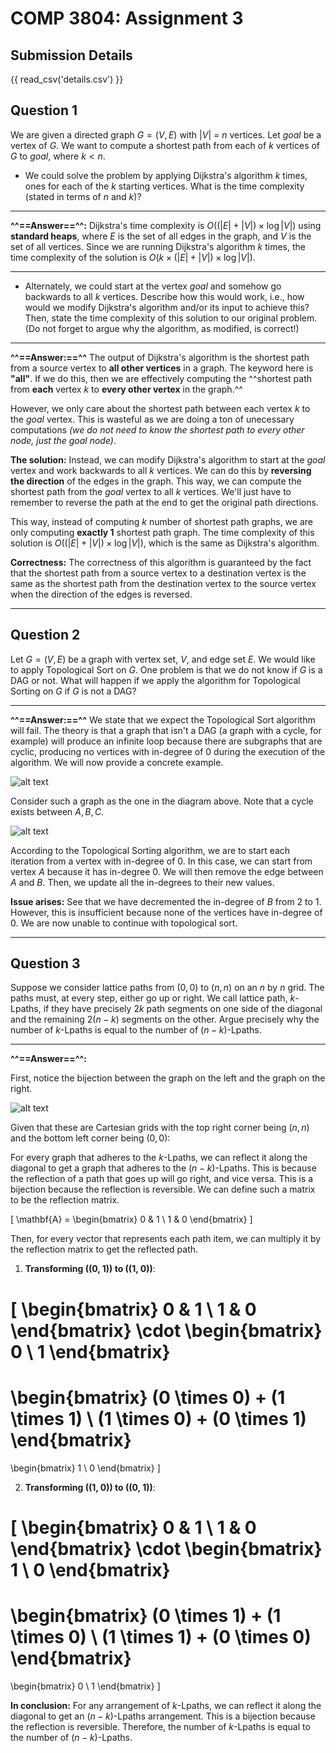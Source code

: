 # COMP 3804: Assignment 3

## Submission Details

{{ read_csv('details.csv') }}

## Question 1

We are given a directed graph $G =(V,E)$ with $|V|$  = $n$ vertices.  Let $goal$ be a vertex  of $G$.  We want to compute a shortest path   from each of  $k$ vertices of $G$ to $goal$, where $k<n$.

- We could solve the problem by applying Dijkstra's algorithm $k$ times, ones for each of the $k$ starting vertices. What is the time  complexity (stated in terms of $n$ and $k$)? 

---

**^^==Answer==^^:** Dijkstra's time complexity is $O((|E|+|V|) \times \log |V|)$ using **standard heaps**, where $E$ is the set of all edges in the graph, and $V$ is the set of all vertices. Since we are running Dijkstra's algorithm $k$ times, the time complexity of the solution is $O(k \times (|E|+|V|) \times \log |V|)$.

---

- Alternately, we could  start at  the vertex $goal$ and  somehow go backwards to all $k$ vertices. Describe how this would work, i.e., how would we modify Dijkstra's algorithm and/or its input to achieve this?  Then, state the time complexity of this solution to our original problem. (Do not forget to argue why the algorithm, as modified, is correct!)

---

**^^==Answer:==^^** The output of Dijkstra's algorithm is the shortest path from a source vertex to **all other vertices** in a graph. The keyword here is **"all"**. If we do this, then we are effectively computing the ^^shortest path from **each** vertex $k$ to **every other vertex** in the graph.^^

However, we only care about the shortest path between each vertex $k$ to the $goal$ vertex. This is wasteful as we are doing a ton of unecessary computations *(we do not need to know the shortest path to every other node, just the $goal$ node)*.

**The solution:** Instead, we can modify Dijkstra's algorithm to start at the $goal$ vertex and work backwards to all $k$ vertices. We can do this by **reversing the direction** of the edges in the graph. This way, we can compute the shortest path from the $goal$ vertex to all $k$ vertices. We'll just have to remember to reverse the path at the end to get the original path directions.

This way, instead of computing $k$ number of shortest path graphs, we are only computing **exactly 1** shortest path graph. The time complexity of this solution is $O((|E|+|V|) \times \log |V|)$, which is the same as Dijkstra's algorithm.

**Correctness:** The correctness of this algorithm is guaranteed by the fact that the shortest path from a source vertex to a destination vertex is the same as the shortest path from the destination vertex to the source vertex when the direction of the edges is reversed.

---

## Question 2

Let $G =(V,E)$  be a graph with vertex set,  $V$, and edge set $E$.  We would like to apply Topological Sort on $G$. One problem is that we do not know if $G$ is a DAG or not. What will happen if we apply the algorithm for  Topological Sorting on $G$ if $G$ is not a DAG?

---

**^^==Answer:==^^** We state that we expect the Topological Sort algorithm will fail. The theory is that a graph that isn't a DAG (a graph with a cycle, for example) will produce an infinite loop because there are subgraphs that are cyclic, producing no vertices with in-degree of 0 during the execution of the algorithm. We will now provide a concrete example.

![alt text](image.png)

Consider such a graph as the one in the diagram above. Note that a cycle exists between ${A, B, C}$.

![alt text](image-1.png)

According to the Topological Sorting algorithm, we are to start each iteration from a vertex with in-degree of 0. In this case, we can start from vertex $A$ because it has in-degree 0. We will then remove the edge between $A$ and $B$. Then, we update all the in-degrees to their new values.

**Issue arises:** See that we have decremented the in-degree of $B$ from 2 to 1. However, this is insufficient because none of the vertices have in-degree of 0. We are now unable to continue with topological sort.

---

## Question 3

Suppose we consider lattice paths from $(0,0)$ to $(n,n)$ on an  $n$  by  $n$ grid. The paths must, at every step,  either go up or  right. We call lattice path, $k$-Lpaths, if  they have precisely $2k$ path segments on one side of the diagonal  and the remaining $2(n-k)$ segments on the other.  Argue precisely why the number of $k$-Lpaths is equal to the number of $(n-k)$-Lpaths. 

---

**^^==Answer==^^:**

First, notice the bijection between the graph on the left and the graph on the right.

![alt text](image-2.png)

Given that these are Cartesian grids with the top right corner being $(n,n)$ and the bottom left corner being $(0,0)$:

For every graph that adheres to the $k$-Lpaths, we can reflect it along the diagonal to get a graph that adheres to the $(n-k)$-Lpaths. This is because the reflection of a path that goes up will go right, and vice versa. This is a bijection because the reflection is reversible. We can define such a matrix to be the reflection matrix.

\[
\mathbf{A} = 
\begin{bmatrix}
0 & 1 \\
1 & 0
\end{bmatrix}
\]

Then, for every vector that represents each path item, we can multiply it by the reflection matrix to get the reflected path. 

1. **Transforming \((0, 1)\) to \((1, 0)\)**:

\[
\begin{bmatrix}
0 & 1 \\
1 & 0
\end{bmatrix}
\cdot
\begin{bmatrix}
0 \\
1
\end{bmatrix}
=
\begin{bmatrix}
(0 \times 0) + (1 \times 1) \\
(1 \times 0) + (0 \times 1)
\end{bmatrix}
=
\begin{bmatrix}
1 \\
0
\end{bmatrix}
\]

2. **Transforming \((1, 0)\) to \((0, 1)\)**:

\[
\begin{bmatrix}
0 & 1 \\
1 & 0
\end{bmatrix}
\cdot
\begin{bmatrix}
1 \\
0
\end{bmatrix}
=
\begin{bmatrix}
(0 \times 1) + (1 \times 0) \\
(1 \times 1) + (0 \times 0)
\end{bmatrix}
=
\begin{bmatrix}
0 \\
1
\end{bmatrix}
\]

**In conclusion:** For any arrangement of $k$-Lpaths, we can reflect it along the diagonal to get an $(n-k)$-Lpaths arrangement. This is a bijection because the reflection is reversible. Therefore, the number of $k$-Lpaths is equal to the number of $(n-k)$-Lpaths.